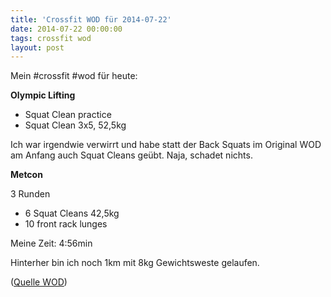 ```yaml
---
title: 'Crossfit WOD für 2014-07-22'
date: 2014-07-22 00:00:00 
tags: crossfit wod
layout: post
---
```

Mein #crossfit #wod für heute:

**Olympic Lifting**

* Squat Clean practice
* Squat Clean 3x5, 52,5kg

Ich war irgendwie verwirrt und habe statt der Back Squats im Original WOD am Anfang auch Squat Cleans geübt. Naja, schadet nichts.

**Metcon**

3 Runden

* 6 Squat Cleans 42,5kg
* 10 front rack lunges

Meine Zeit: 4:56min

Hinterher bin ich noch 1km mit 8kg Gewichtsweste gelaufen.

([Quelle WOD][0])

[0]: http://www.crossfithh.de/workouts--news/workout-tuesday27


